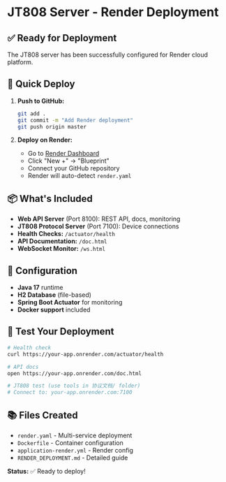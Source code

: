 # JT808 Server - Render Deployment

## ✅ Ready for Deployment

The JT808 server has been successfully configured for Render cloud platform.

## 🚀 Quick Deploy

1. **Push to GitHub:**

   ```bash
   git add .
   git commit -m "Add Render deployment"
   git push origin master
   ```

2. **Deploy on Render:**
   - Go to [Render Dashboard](https://dashboard.render.com)
   - Click "New +" → "Blueprint"
   - Connect your GitHub repository
   - Render will auto-detect `render.yaml`

## 📦 What's Included

- **Web API Server** (Port 8100): REST API, docs, monitoring
- **JT808 Protocol Server** (Port 7100): Device connections
- **Health Checks:** `/actuator/health`
- **API Documentation:** `/doc.html`
- **WebSocket Monitor:** `/ws.html`

## 🔧 Configuration

- **Java 17** runtime
- **H2 Database** (file-based)
- **Spring Boot Actuator** for monitoring
- **Docker support** included

## 🧪 Test Your Deployment

```bash
# Health check
curl https://your-app.onrender.com/actuator/health

# API docs
open https://your-app.onrender.com/doc.html

# JT808 test (use tools in 协议文档/ folder)
# Connect to: your-app.onrender.com:7100
```

## 📚 Files Created

- `render.yaml` - Multi-service deployment
- `Dockerfile` - Container configuration
- `application-render.yml` - Render config
- `RENDER_DEPLOYMENT.md` - Detailed guide

**Status:** ✅ Ready to deploy!

